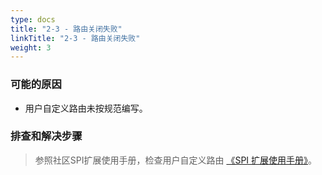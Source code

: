 ```yaml
---
type: docs
title: "2-3 - 路由关闭失败"
linkTitle: "2-3 - 路由关闭失败"
weight: 3
---
```


### 可能的原因

* 用户自定义路由未按规范编写。

### 排查和解决步骤
> 参照社区SPI扩展使用手册，检查用户自定义路由 [《SPI 扩展使用手册》](https://dubbo.apache.org/zh-cn/docs3-v2/java-sdk/reference-manual/spi/)。



